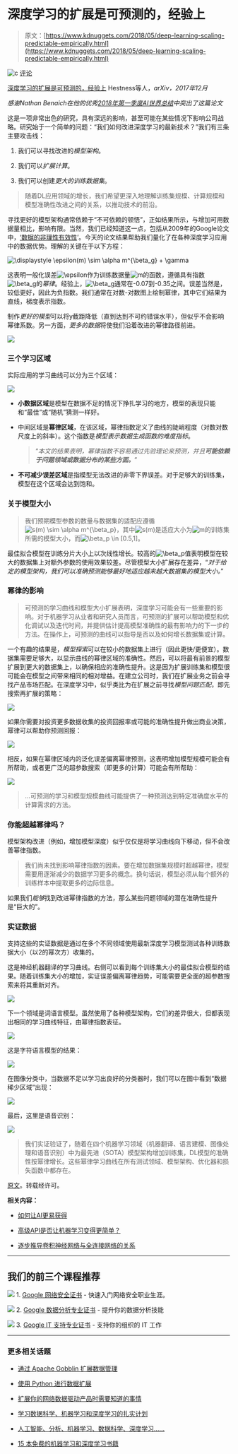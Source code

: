 # 深度学习的扩展是可预测的，经验上

> 原文：[https://www.kdnuggets.com/2018/05/deep-learning-scaling-predictable-empirically.html](https://www.kdnuggets.com/2018/05/deep-learning-scaling-predictable-empirically.html)

![c](../Images/3d9c022da2d331bb56691a9617b91b90.png) [评论](#comments)

[深度学习的扩展是可预测的，经验上](https://arxiv.org/abs/1712.00409) Hestness等人，*arXiv，2017年12月*

*感谢Nathan Benaich在他的优秀[2018年第一季度AI世界总结](https://www.getrevue.co/profile/nathanbenaich/issues/your-guide-to-ai-in-q1-2018-by-nathan-ai-100379)中突出了这篇论文*

这是一项非常出色的研究，具有深远的影响，甚至可能在某些情况下影响公司战略。研究始于一个简单的问题：“我们如何改进深度学习的最新技术？”我们有三条主要攻击线：

1.  我们可以寻找改进的*模型架构*。

1.  我们可以*扩展计算*。

1.  我们可以创建*更大的训练数据集*。

> 随着DL应用领域的增长，我们希望更深入地理解训练集规模、计算规模和模型准确性改进之间的关系，以推动技术的前沿。

寻找更好的模型架构通常依赖于“不可依赖的顿悟”，正如结果所示，与增加可用数据量相比，影响有限。当然，我们已经知道这一点，包括从2009年的Google论文中，[‘数据的非理性有效性](https://static.googleusercontent.com/media/research.google.com/en//pubs/archive/35179.pdf)’。今天的论文结果帮助我们量化了在各种深度学习应用中的数据优势。理解的关键在于以下方程：

![\displaystyle \epsilon(m) \sim \alpha m^{\beta_g} + \gamma](../Images/fdc3d545505be6fa9d5f9b5ca22b8968.png)

这表明一般化误差![\epsilon](../Images/a97aa34ff2e2a0e8c415f52f0e96e2e2.png)作为训练数据量![m](../Images/152a02f7d270706469057ec5bc183e60.png)的函数，遵循具有指数![\beta_g](../Images/dd7a8a5ee65d76f35eff545a1f01f234.png)的*幂律*。经验上，![\beta_g](../Images/4e84cad13f39dbf8713190b80b67cf2c.png)通常在-0.07到-0.35之间。误差当然是，较低更好，因此为负指数。我们通常在对数-对数图上绘制幂律，其中它们结果为直线，梯度表示指数。

制作*更好的模型*可以将y截距降低（直到达到不可约错误水平），但似乎不会影响幂律系数。另一方面，*更多的数据*将使我们沿着改进的幂律路径前进。

![](../Images/fd2828eb8b5f8b54ff75d2a9596763f7.png)

### 三个学习区域

实际应用的学习曲线可以分为三个区域：

![](../Images/a498412270207a1e2a0024c1231235b8.png)

+   **小数据区域**是模型在数据不足的情况下挣扎学习的地方，模型的表现只能和“最佳”或“随机”猜测一样好。

+   中间区域是**幂律区域**，在该区域，幂律指数定义了曲线的陡峭程度（对数对数尺度上的斜率）。这个指数是*模型表示数据生成函数的难度指标*。

    > “*本文的结果表明，幂律指数不容易通过先验理论来预测，并且**可能依赖于问题领域或数据分布的某些方面。***”

+   **不可减少误差区域**是指模型无法改进的非零下界误差。对于足够大的训练集，模型在这个区域会达到饱和。

### 关于模型大小

> 我们预期模型参数的数量与数据集的适配应遵循![s(m) \sim \alpha m^{\beta_p}](../Images/24d8f00443ba3e4ce18240cfff2d93e0.png)，其中![s(m)](../Images/2203762900df00c7411cf70a847bfdda.png)是适应大小为![m](../Images/152a02f7d270706469057ec5bc183e60.png)的训练集所需的模型大小，而![\beta_p \in [0.5,1]](../Images/c5436a709bbb30c80b8049944cde8cd7.png)。

最佳拟合模型在训练分片大小上以次线性增长。较高的![\beta_p](../Images/c98dfbc3e9d18694997557bb9e9c1e2b.png)值表明模型在较大的数据集上对额外参数的使用效果较差。尽管模型大小扩展存在差异，“*对于给定的模型架构，我们可以准确预测能够最好地适应越来越大数据集的模型大小。*”

### 幂律的影响

> 可预测的学习曲线和模型大小扩展表明，深度学习可能会有一些重要的影响。对于机器学习从业者和研究人员而言，可预测的扩展可以帮助模型和优化调试以及迭代时间，并提供估计提高模型准确性的最有影响力的下一步的方法。在操作上，可预测的曲线可以指导是否以及如何增长数据集或计算。

一个有趣的结果是，*模型探索*可以在较小的数据集上进行（因此更快/更便宜）。数据集需要足够大，以显示曲线的幂律区域的准确性。然后，可以将最有前景的模型扩展到更大的数据集上，以确保相应的准确性提升。这是因为扩展训练集和模型很可能会在模型之间带来相同的相对增益。在建立公司时，我们在扩展业务之前会寻找产品市场匹配。在深度学习中，似乎类比为在扩展之前寻找*模型问题匹配*，即先搜索再扩展的策略：

![](../Images/a1f261ca02c750e1ec53a7d399af0955.png)

如果你需要对投资更多数据收集的投资回报率或可能的准确性提升做出商业决策，幂律可以帮助你预测回报：

![](../Images/957ad0a1cf564181bfeeadc305e9c9e9.png)

相反，如果在幂律区域内的泛化误差偏离幂律预测，这表明增加模型规模可能会有所帮助，或者更广泛的超参数搜索（即更多的计算）可能会有所帮助：

![](../Images/241cec1bf74a0100d141caba41031176.png)

> …可预测的学习和模型规模曲线可能提供了一种预测达到特定准确度水平的计算需求的方法。

### 你能超越幂律吗？

模型架构改进（例如，增加模型深度）似乎仅仅是将学习曲线向下移动，但不会改善幂律指数。

> 我们尚未找到影响幂律指数的因素。要在增加数据集规模时超越幂律，模型需要用逐渐减少的数据学习更多的概念。换句话说，模型必须从每个额外的训练样本中提取更多的边际信息。

如果我们*能够*找到改进幂律指数的方法，那么某些问题领域的潜在准确性提升是“巨大的”。

### 实证数据

支持这些的实证数据是通过在多个不同领域使用最新深度学习模型测试各种训练数据大小（以2的幂次方）收集的。

这是神经机器翻译的学习曲线。右侧可以看到每个训练集大小的最佳拟合模型的结果。随着训练集大小的增加，实证误差偏离幂律趋势，可能需要更全面的超参数搜索来将其重新对齐。

![](../Images/162e60cbdae4d8249de4838b19dd9cba.png)

下一个领域是词语言模型。虽然使用了各种模型架构，它们的差异很大，但都表现出相同的学习曲线特征，由幂律指数表征。

![](../Images/a62fa308c7a0a853d9170cc7826d1761.png)

这是字符语言模型的结果：

![](../Images/c583cb656be9cbf924c71afd78ff0b29.png)

在图像分类中，当数据不足以学习出良好的分类器时，我们可以在图中看到“数据稀少区域”出现：

![](../Images/ab3deb189ed0a1f1f331582c99ad0b29.png)

最后，这里是语音识别：

![](../Images/2ad30be4abd103ec4c201536b32f984f.png)

> 我们实证验证了，随着在四个机器学习领域（机器翻译、语言建模、图像处理和语音识别）中为最先进（SOTA）模型架构增加训练集，DL模型的准确性按幂律增长。这些幂律学习曲线在所有测试领域、模型架构、优化器和损失函数中都存在。

[原文](https://blog.acolyer.org/2018/03/28/deep-learning-scaling-is-predictable-empirically/)。转载经许可。

**相关内容：**

+   [如何让AI更易获得](/2018/04/make-ai-more-accessible.html)

+   [高级API是否让机器学习变得更简单？](/2018/04/high-level-apis-dumbing-down-machine-learning.html)

+   [逐步推导卷积神经网络与全连接网络的关系](/2018/04/derivation-convolutional-neural-network-fully-connected-step-by-step.html)

* * *

## 我们的前三个课程推荐

![](../Images/0244c01ba9267c002ef39d4907e0b8fb.png) 1\. [Google 网络安全证书](https://www.kdnuggets.com/google-cybersecurity) - 快速入门网络安全职业生涯。

![](../Images/e225c49c3c91745821c8c0368bf04711.png) 2\. [Google 数据分析专业证书](https://www.kdnuggets.com/google-data-analytics) - 提升你的数据分析技能

![](../Images/0244c01ba9267c002ef39d4907e0b8fb.png) 3\. [Google IT 支持专业证书](https://www.kdnuggets.com/google-itsupport) - 支持你的组织的 IT 工作

* * *

### 更多相关话题

+   [通过 Apache Gobblin 扩展数据管理](https://www.kdnuggets.com/2023/01/scaling-data-management-apache-gobblin.html)

+   [使用 Python 进行数据扩展](https://www.kdnuggets.com/2023/07/data-scaling-python.html)

+   [扩展你的网络数据驱动产品时需要知道的事情](https://www.kdnuggets.com/2023/08/things-know-scaling-web-datadriven-product.html)

+   [学习数据科学、机器学习和深度学习的扎实计划](https://www.kdnuggets.com/2023/01/mwiti-solid-plan-learning-data-science-machine-learning-deep-learning.html)

+   [人工智能、分析、机器学习、数据科学、深度学习……](https://www.kdnuggets.com/2021/12/developments-predictions-ai-machine-learning-data-science-research.html)

+   [15 本免费的机器学习和深度学习书籍](https://www.kdnuggets.com/2022/10/15-free-machine-learning-deep-learning-books.html)
